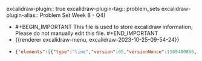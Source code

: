 excalidraw-plugin:: true
excalidraw-plugin-tag:: problem_sets
excalidraw-plugin-alias:: Problem Set Week 8 - Q4)

- #+BEGIN_IMPORTANT
  This file is used to store excalidraw information, Please do not manually edit this file.
  #+END_IMPORTANT
- {{renderer excalidraw-menu, excalidraw-2023-10-25-09-54-24}}
- ```json
  {"elements":[{"type":"line","version":65,"versionNonce":1109480866,"isDeleted":false,"id":"UmxdOnRrmZRGNpA4fbamM","fillStyle":"hachure","strokeWidth":1,"strokeStyle":"solid","roughness":1,"opacity":100,"angle":0,"x":372.71656799316406,"y":121.27742767333984,"strokeColor":"#1e1e1e","backgroundColor":"transparent","width":0.267425537109375,"height":499.6719970703125,"seed":311539810,"groupIds":[],"frameId":null,"roundness":{"type":2},"boundElements":[],"updated":1698220518795,"link":null,"locked":false,"startBinding":null,"endBinding":null,"lastCommittedPoint":null,"startArrowhead":null,"endArrowhead":null,"points":[[0,0],[-0.267425537109375,499.6719970703125]]},{"type":"line","version":155,"versionNonce":1803668862,"isDeleted":false,"id":"IjQxd7S3P7ahxoXqcpRqT","fillStyle":"hachure","strokeWidth":1,"strokeStyle":"solid","roughness":1,"opacity":100,"angle":0,"x":373.6472930908203,"y":619.6300277709961,"strokeColor":"#1e1e1e","backgroundColor":"transparent","width":608.382080078125,"height":0.88433837890625,"seed":1916820514,"groupIds":[],"frameId":null,"roundness":{"type":2},"boundElements":[],"updated":1698220518795,"link":null,"locked":false,"startBinding":null,"endBinding":null,"lastCommittedPoint":null,"startArrowhead":null,"endArrowhead":null,"points":[[0,0],[608.382080078125,-0.88433837890625]]},{"type":"text","version":18,"versionNonce":1617580386,"isDeleted":false,"id":"yZhIXSaeDwI2R13qw8chD","fillStyle":"hachure","strokeWidth":1,"strokeStyle":"solid","roughness":1,"opacity":100,"angle":0,"x":978.1878204345703,"y":677.4009628295898,"strokeColor":"#1e1e1e","backgroundColor":"transparent","width":84.49990844726562,"height":25,"seed":1944356834,"groupIds":[],"frameId":null,"roundness":null,"boundElements":[],"updated":1698220518795,"link":null,"locked":false,"fontSize":20,"fontFamily":1,"text":"Quantity","textAlign":"left","verticalAlign":"top","containerId":null,"originalText":"Quantity","lineHeight":1.25,"baseline":17},{"type":"text","version":50,"versionNonce":1864854974,"isDeleted":false,"id":"igZxsq6rQBGiHH5hsaok7","fillStyle":"hachure","strokeWidth":1,"strokeStyle":"solid","roughness":1,"opacity":100,"angle":0,"x":250.02064514160156,"y":117.35709381103516,"strokeColor":"#1e1e1e","backgroundColor":"transparent","width":47.17994689941406,"height":25,"seed":1334655906,"groupIds":[],"frameId":null,"roundness":null,"boundElements":[],"updated":1698220518795,"link":null,"locked":false,"fontSize":20,"fontFamily":1,"text":"Price","textAlign":"left","verticalAlign":"top","containerId":null,"originalText":"Price","lineHeight":1.25,"baseline":17},{"type":"line","version":474,"versionNonce":1730450558,"isDeleted":false,"id":"eiJLoS1_OichA1yDMjWN_","fillStyle":"hachure","strokeWidth":1,"strokeStyle":"solid","roughness":1,"opacity":100,"angle":0,"x":371.1868438720703,"y":401.25782012939453,"strokeColor":"#1971c2","backgroundColor":"transparent","width":652.4530639648438,"height":21.366897583007812,"seed":1667856226,"groupIds":[],"frameId":null,"roundness":{"type":2},"boundElements":[],"updated":1698220528744,"link":null,"locked":false,"startBinding":null,"endBinding":null,"lastCommittedPoint":null,"startArrowhead":null,"endArrowhead":null,"points":[[0,0],[652.4530639648438,21.366897583007812]]},{"type":"text","version":29,"versionNonce":465705314,"isDeleted":false,"id":"y-bLqbPVZmXCIdVV-Iud3","fillStyle":"hachure","strokeWidth":1,"strokeStyle":"solid","roughness":1,"opacity":100,"angle":0,"x":1029.0561065673828,"y":451.14217376708984,"strokeColor":"#1971c2","backgroundColor":"transparent","width":15.599990844726562,"height":25,"seed":1875393314,"groupIds":[],"frameId":null,"roundness":null,"boundElements":[],"updated":1698220574528,"link":null,"locked":false,"fontSize":20,"fontFamily":1,"text":"D","textAlign":"left","verticalAlign":"top","containerId":null,"originalText":"D","lineHeight":1.25,"baseline":17},{"type":"line","version":247,"versionNonce":745492478,"isDeleted":false,"id":"mP72DmcOrpwBEd7tBQdow","fillStyle":"hachure","strokeWidth":1,"strokeStyle":"solid","roughness":1,"opacity":100,"angle":0,"x":373.4832305908203,"y":586.7880477905273,"strokeColor":"#e03131","backgroundColor":"transparent","width":469.36187744140625,"height":504.6784973144531,"seed":1394116322,"groupIds":[],"frameId":null,"roundness":{"type":2},"boundElements":[],"updated":1698220550000,"link":null,"locked":false,"startBinding":null,"endBinding":null,"lastCommittedPoint":null,"startArrowhead":null,"endArrowhead":null,"points":[[0,0],[469.36187744140625,-504.6784973144531]]},{"type":"text","version":27,"versionNonce":270112318,"isDeleted":false,"id":"cdw8TZWzit3rmZpHa6ocw","fillStyle":"hachure","strokeWidth":1,"strokeStyle":"solid","roughness":1,"opacity":100,"angle":0,"x":850.1246490478516,"y":135.0704116821289,"strokeColor":"#e03131","backgroundColor":"transparent","width":12.159988403320312,"height":25,"seed":1172920994,"groupIds":[],"frameId":null,"roundness":null,"boundElements":[],"updated":1698220518795,"link":null,"locked":false,"fontSize":20,"fontFamily":1,"text":"S","textAlign":"left","verticalAlign":"top","containerId":null,"originalText":"S","lineHeight":1.25,"baseline":17},{"type":"line","version":267,"versionNonce":51504034,"isDeleted":false,"id":"X5L8aimuUaRz2f8qblKK0","fillStyle":"hachure","strokeWidth":1,"strokeStyle":"dashed","roughness":1,"opacity":100,"angle":0,"x":376.16043771001046,"y":456.9398060352635,"strokeColor":"#e03131","backgroundColor":"transparent","width":387.13934326171875,"height":414.82491302490234,"seed":1854672126,"groupIds":[],"frameId":null,"roundness":{"type":2},"boundElements":[],"updated":1698220561967,"link":null,"locked":false,"startBinding":null,"endBinding":null,"lastCommittedPoint":null,"startArrowhead":null,"endArrowhead":null,"points":[[0,0],[387.13934326171875,-414.82491302490234]]},{"id":"b4d1bdpGv98X0W1YWzi_E","type":"text","x":688.020263671875,"y":38.667877197265625,"width":22.47998046875,"height":25,"angle":0,"strokeColor":"#e03131","backgroundColor":"transparent","fillStyle":"hachure","strokeWidth":1,"strokeStyle":"dashed","roughness":1,"opacity":100,"groupIds":[],"frameId":null,"roundness":null,"seed":1897168830,"version":24,"versionNonce":1404141602,"isDeleted":false,"boundElements":null,"updated":1698220569428,"link":null,"locked":false,"text":"S*","fontSize":20,"fontFamily":1,"textAlign":"left","verticalAlign":"top","baseline":17,"containerId":null,"originalText":"S*","lineHeight":1.25},{"id":"XiNe2ScTD9ZhyfrVx8ZeL","type":"line","x":542.0313110351562,"y":407.5148010253906,"width":1.076904296875,"height":208.07394409179688,"angle":0,"strokeColor":"#1e1e1e","backgroundColor":"transparent","fillStyle":"hachure","strokeWidth":1,"strokeStyle":"dashed","roughness":1,"opacity":100,"groupIds":[],"frameId":null,"roundness":{"type":2},"seed":1421917694,"version":68,"versionNonce":58209442,"isDeleted":false,"boundElements":null,"updated":1698220585200,"link":null,"locked":false,"points":[[0,0],[-1.076904296875,208.07394409179688]],"lastCommittedPoint":null,"startBinding":null,"endBinding":null,"startArrowhead":null,"endArrowhead":null},{"id":"tyYVG6K4RR3jH4i6sxKuL","type":"text","x":533.1707153320312,"y":641.0850219726562,"width":14.099990844726562,"height":25,"angle":0,"strokeColor":"#1e1e1e","backgroundColor":"transparent","fillStyle":"hachure","strokeWidth":1,"strokeStyle":"dashed","roughness":1,"opacity":100,"groupIds":[],"frameId":null,"roundness":null,"seed":182067170,"version":14,"versionNonce":677640446,"isDeleted":false,"boundElements":null,"updated":1698220594462,"link":null,"locked":false,"text":"Q","fontSize":20,"fontFamily":1,"textAlign":"left","verticalAlign":"top","baseline":17,"containerId":null,"originalText":"Q","lineHeight":1.25},{"id":"iJQVQ1Z-WMdQOhDFCsiI7","type":"line","x":429.3738098144531,"y":405.303955078125,"width":3.65863037109375,"height":216.8460693359375,"angle":0,"strokeColor":"#1e1e1e","backgroundColor":"transparent","fillStyle":"hachure","strokeWidth":1,"strokeStyle":"dashed","roughness":1,"opacity":100,"groupIds":[],"frameId":null,"roundness":{"type":2},"seed":901261630,"version":91,"versionNonce":968903806,"isDeleted":false,"boundElements":null,"updated":1698220603355,"link":null,"locked":false,"points":[[0,0],[-3.65863037109375,216.8460693359375]],"lastCommittedPoint":[-3.65863037109375,216.8460693359375],"startBinding":null,"endBinding":null,"startArrowhead":null,"endArrowhead":null},{"id":"3MthtsAx2UegsBmBknB0z","type":"text","x":426.63330078125,"y":646.0850219726562,"width":24.41998291015625,"height":25,"angle":0,"strokeColor":"#1e1e1e","backgroundColor":"transparent","fillStyle":"hachure","strokeWidth":1,"strokeStyle":"dashed","roughness":1,"opacity":100,"groupIds":[],"frameId":null,"roundness":null,"seed":352626210,"version":3,"versionNonce":193958370,"isDeleted":false,"boundElements":null,"updated":1698220608116,"link":null,"locked":false,"text":"Q*","fontSize":20,"fontFamily":1,"textAlign":"left","verticalAlign":"top","baseline":17,"containerId":null,"originalText":"Q*","lineHeight":1.25},{"id":"3JqA9JX8Hs2MktDI_94Z9","type":"line","x":428.3753356933594,"y":403.79913330078125,"width":56.134429931640625,"height":0.003570556640625,"angle":0,"strokeColor":"#1e1e1e","backgroundColor":"transparent","fillStyle":"hachure","strokeWidth":1,"strokeStyle":"dashed","roughness":1,"opacity":100,"groupIds":[],"frameId":null,"roundness":{"type":2},"seed":1683256638,"version":39,"versionNonce":1383963134,"isDeleted":false,"boundElements":null,"updated":1698220623680,"link":null,"locked":false,"points":[[0,0],[-56.134429931640625,-0.003570556640625]],"lastCommittedPoint":[-56.134429931640625,-0.003570556640625],"startBinding":null,"endBinding":null,"startArrowhead":null,"endArrowhead":null},{"id":"wAZ83FMubvm5WT-72utyU","type":"text","x":331.8900451660156,"y":374.7630615234375,"width":23.53997802734375,"height":25,"angle":0,"strokeColor":"#1e1e1e","backgroundColor":"transparent","fillStyle":"hachure","strokeWidth":1,"strokeStyle":"dashed","roughness":1,"opacity":100,"groupIds":[],"frameId":null,"roundness":null,"seed":2021765758,"version":21,"versionNonce":904527166,"isDeleted":false,"boundElements":null,"updated":1698220631556,"link":null,"locked":false,"text":"P*","fontSize":20,"fontFamily":1,"textAlign":"left","verticalAlign":"top","baseline":17,"containerId":null,"originalText":"P*","lineHeight":1.25},{"id":"jT-Ix93JgNL1JX6hHHxzX","type":"line","x":543.2223510742188,"y":409.5652160644531,"width":168.927490234375,"height":1.786529541015625,"angle":0,"strokeColor":"#1e1e1e","backgroundColor":"transparent","fillStyle":"hachure","strokeWidth":1,"strokeStyle":"dashed","roughness":1,"opacity":100,"groupIds":[],"frameId":null,"roundness":{"type":2},"seed":1685300606,"version":55,"versionNonce":1452446782,"isDeleted":false,"boundElements":null,"updated":1698220641615,"link":null,"locked":false,"points":[[0,0],[-168.927490234375,-1.786529541015625]],"lastCommittedPoint":[-168.927490234375,-1.786529541015625],"startBinding":null,"endBinding":null,"startArrowhead":null,"endArrowhead":null},{"id":"pfWeAlic9wcRT7f5gyL8v","type":"text","x":334.1228942871094,"y":410.4305725097656,"width":13.219985961914062,"height":25,"angle":0,"strokeColor":"#1e1e1e","backgroundColor":"transparent","fillStyle":"hachure","strokeWidth":1,"strokeStyle":"dashed","roughness":1,"opacity":100,"groupIds":[],"frameId":null,"roundness":null,"seed":633287266,"version":26,"versionNonce":285867746,"isDeleted":false,"boundElements":null,"updated":1698220649723,"link":null,"locked":false,"text":"P","fontSize":20,"fontFamily":1,"textAlign":"left","verticalAlign":"top","baseline":17,"containerId":null,"originalText":"P","lineHeight":1.25},{"id":"TWptZqkLG8aapc8i8HLO6","type":"text","x":437.63330078125,"y":737.0850219726562,"width":9.999984741210938,"height":25,"angle":0,"strokeColor":"#1e1e1e","backgroundColor":"transparent","fillStyle":"hachure","strokeWidth":1,"strokeStyle":"dashed","roughness":1,"opacity":100,"groupIds":[],"frameId":null,"roundness":null,"seed":819801698,"version":2,"versionNonce":966582462,"isDeleted":true,"boundElements":null,"updated":1698220657417,"link":null,"locked":false,"text":"","fontSize":20,"fontFamily":1,"textAlign":"left","verticalAlign":"top","baseline":17,"containerId":null,"originalText":"","lineHeight":1.25},{"id":"hVwaxsCcPBMB5ZaT7DY4p","type":"arrow","x":478.3621520996094,"y":745.7164611816406,"width":104.83395385742188,"height":39.766937255859375,"angle":0,"strokeColor":"#1e1e1e","backgroundColor":"transparent","fillStyle":"hachure","strokeWidth":1,"strokeStyle":"dashed","roughness":1,"opacity":100,"groupIds":[],"frameId":null,"roundness":{"type":2},"seed":163869090,"version":49,"versionNonce":1518679998,"isDeleted":true,"boundElements":[],"updated":1698220670164,"link":null,"locked":false,"points":[[0,0],[0,0],[104.83395385742188,39.766937255859375]],"lastCommittedPoint":[104.83395385742188,39.766937255859375],"startBinding":null,"endBinding":null,"startArrowhead":null,"endArrowhead":"arrow"},{"id":"jzTPo0OVFdDkEGdcEvqty","type":"text","x":473.3621597290039,"y":733.2164611816406,"width":9.999984741210938,"height":25,"angle":0,"strokeColor":"#1e1e1e","backgroundColor":"transparent","fillStyle":"hachure","strokeWidth":1,"strokeStyle":"dashed","roughness":1,"opacity":100,"groupIds":[],"frameId":null,"roundness":null,"seed":1996486626,"version":2,"versionNonce":174647138,"isDeleted":true,"boundElements":null,"updated":1698220669229,"link":null,"locked":false,"text":"","fontSize":20,"fontFamily":1,"textAlign":"center","verticalAlign":"middle","baseline":17,"containerId":"hVwaxsCcPBMB5ZaT7DY4p","originalText":"","lineHeight":1.25},{"id":"9JkTvx6MA0SMhjJjOEK34","type":"text","x":363.24261474609375,"y":765.264892578125,"width":332.1654052734375,"height":35,"angle":0,"strokeColor":"#1e1e1e","backgroundColor":"transparent","fillStyle":"hachure","strokeWidth":1,"strokeStyle":"dashed","roughness":1,"opacity":100,"groupIds":[],"frameId":null,"roundness":null,"seed":1645011006,"version":69,"versionNonce":1141101182,"isDeleted":false,"boundElements":null,"updated":1698220747089,"link":null,"locked":false,"text":"| P - P* |  <  | Q - Q* |","fontSize":28,"fontFamily":1,"textAlign":"left","verticalAlign":"top","baseline":24,"containerId":null,"originalText":"| P - P* |  <  | Q - Q* |","lineHeight":1.25},{"id":"h4AlvsRRIfyUSuvRHQzHD","type":"text","x":468.63330078125,"y":782.0850219726562,"width":9.999984741210938,"height":25,"angle":0,"strokeColor":"#1e1e1e","backgroundColor":"transparent","fillStyle":"hachure","strokeWidth":1,"strokeStyle":"dashed","roughness":1,"opacity":100,"groupIds":[],"frameId":null,"roundness":null,"seed":2031764030,"version":2,"versionNonce":1129532030,"isDeleted":true,"boundElements":null,"updated":1698220693543,"link":null,"locked":false,"text":"","fontSize":20,"fontFamily":1,"textAlign":"left","verticalAlign":"top","baseline":17,"containerId":null,"originalText":"","lineHeight":1.25},{"id":"EA-AS05FdXNMJ3KD8q2pX","type":"rectangle","x":342.4906005859375,"y":744.4648132324219,"width":375.29693603515625,"height":78.68521118164062,"angle":0,"strokeColor":"#1e1e1e","backgroundColor":"transparent","fillStyle":"hachure","strokeWidth":1,"strokeStyle":"solid","roughness":1,"opacity":100,"groupIds":[],"frameId":null,"roundness":{"type":3},"seed":1394660030,"version":49,"versionNonce":1205041342,"isDeleted":false,"boundElements":null,"updated":1698220757222,"link":null,"locked":false}],"files":{},"appState":{"gridSize":null,"viewBackgroundColor":"#ffffff","zoom":{"value":1},"offsetTop":0,"offsetLeft":0,"scrollX":5.36669921875,"scrollY":-282.08502197265625,"viewModeEnabled":false,"zenModeEnabled":false}}
  ```